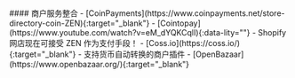 <div class="feature-item" markdown="1">
#### 商户服务整合
- [CoinPayments](https://www.coinpayments.net/store-directory-coin-ZEN){:target="_blank"}
- [Cointopay](https://www.youtube.com/watch?v=eM_dYQKCqlI){:data-lity=""} - Shopify 网店现在可接受 ZEN 作为支付手段！
- [Coss.io](https://coss.io/){:target="_blank"} - 支持货币自动转换的商户插件
- [OpenBazaar](https://www.openbazaar.org/){:target="_blank"}
</div>
